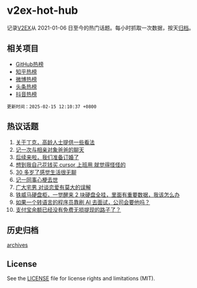 # v2ex-hot-hub

 记录[V2EX](https://www.v2ex.com/)从 2021-01-06 日至今的热门话题。每小时抓取一次数据，按天[归档](archives)。
 
 ## 相关项目

- [GitHub热榜](https://github.com/snaildev/github-hot-hub)
- [知乎热榜](https://github.com/snaildev/zhihu-hot-hub)
- [微博热榜](https://github.com/snaildev/weibo-hot-hub)
- [头条热榜](https://github.com/snaildev/toutiao-hot-hub)
- [抖音热榜](https://github.com/snaildev/douyin-hot-hub)


 `更新时间：2025-02-15 12:10:37 +0800`

## 热议话题

1. [关于丁克，高龄人士提供一些看法](https://www.v2ex.com/t/1111485)
1. [记一次与相亲对象爸爸的聊天](https://www.v2ex.com/t/1111487)
1. [后续来啦，我们准备订婚了](https://www.v2ex.com/t/1111511)
1. [想到我自己花钱买 cursor 上班用 就觉得怪怪的](https://www.v2ex.com/t/1111465)
1. [30 多岁了感觉生活很无聊](https://www.v2ex.com/t/1111496)
1. [记一同事心梗去世](https://www.v2ex.com/t/1111528)
1. [广大宅男 对谈恋爱有莫大的误解](https://www.v2ex.com/t/1111563)
1. [铁威马硬盘柜，一觉醒来 2 块硬盘全挂，里面有重要数据，我该怎么办](https://www.v2ex.com/t/1111442)
1. [如果一个转语言的程序员靠刷 AI 去面试，公司会要他吗？](https://www.v2ex.com/t/1111490)
1. [支付宝余额已经没有免费无损提现的路子了？](https://www.v2ex.com/t/1111454)

## 历史归档

[archives](archives)

## License

See the [LICENSE](LICENSE) file for license rights and limitations (MIT).

